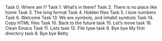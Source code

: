 Task 0. Where am I?
Task 1. What’s in there?
Task 2. There is no place like home
Task 3. The long format
Task 4. Hidden files
Task 5. I love numbers
Task 6. Welcome
Task 13. We are symbols, and inhabit symbols
Task 14. Copy HTML files
Task 10. Back to the future
task 15. Let’s move
task 16. Clean Emacs
Task 11. Lists
task 12. File type
task 9. Bye bye My first directory
task 8. Bye bye Betty
